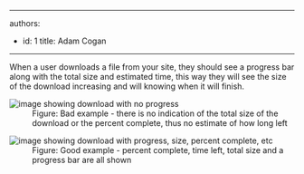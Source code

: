 

---
authors:
  - id: 1
    title: Adam Cogan
---




<span class='intro'> <p>
                    When a user downloads a file from your site, they should see a progress bar along with
                    the total size and estimated time, this way they will see the size of the download
                    increasing and will knowing when it will finish.​​</p> </span>

<dl class="badImage"><dt>
                        <img src="/PublishingImages/bar-progress-bad.jpg" alt="image showing download with no progress" /></dt><dd>
                        Figure&#58; Bad example - there is no indication of the total size of the download or
                        the percent complete, thus no estimate of how long left</dd></dl><dl class="goodImage"><dt>
                        <img src="/PublishingImages/bar-progress-good.jpg" alt="image showing download with progress, size, percent complete, etc" /></dt><dd>
                        Figure&#58; Good example - percent complete, time left, total size and a progress bar
                        are all shown</dd></dl>


